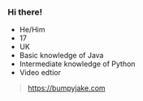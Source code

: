 ### Hi there!

- He/Him
- 17
- UK
- Basic knowledge of Java
- Intermediate knowledge of Python
- Video edtior

> https://bumpyjake.com
